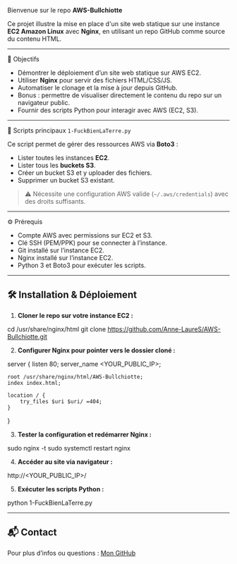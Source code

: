 Bienvenue sur le repo **AWS-Bullchiotte** 

Ce projet illustre la mise en place d'un site web statique sur une instance **EC2 Amazon Linux** avec **Nginx**, en utilisant un repo GitHub comme source du contenu HTML.  

---

📌 Objectifs
- Démontrer le déploiement d’un site web statique sur AWS EC2.  
- Utiliser **Nginx** pour servir des fichiers HTML/CSS/JS.  
- Automatiser le clonage et la mise à jour depuis GitHub.  
- Bonus : permettre de visualiser directement le contenu du repo sur un navigateur public.  
- Fournir des scripts Python pour interagir avec AWS (EC2, S3).

---

🐍 Scripts principaux 
`1-FuckBienLaTerre.py`

Ce script permet de gérer des ressources AWS via **Boto3** :

- Lister toutes les instances **EC2**.  
- Lister tous les **buckets S3**.  
- Créer un bucket S3 et y uploader des fichiers.  
- Supprimer un bucket S3 existant.

> ⚠️ Nécessite une configuration AWS valide (`~/.aws/credentials`) avec des droits suffisants.

---

⚙️ Prérequis

- Compte AWS avec permissions sur EC2 et S3.  
- Clé SSH (PEM/PPK) pour se connecter à l’instance.  
- Git installé sur l’instance EC2.  
- Nginx installé sur l’instance EC2.  
- Python 3 et Boto3 pour exécuter les scripts.

---

## 🛠️ Installation & Déploiement

1. **Cloner le repo sur votre instance EC2 :**

cd /usr/share/nginx/html
git clone https://github.com/Anne-LaureS/AWS-Bullchiotte.git

2. **Configurer Nginx pour pointer vers le dossier cloné :**

server {
    listen 80;
    server_name <YOUR_PUBLIC_IP>;

    root /usr/share/nginx/html/AWS-Bullchiotte;
    index index.html;

    location / {
        try_files $uri $uri/ =404;
    }
}

3. **Tester la configuration et redémarrer Nginx :**

sudo nginx -t
sudo systemctl restart nginx

4. **Accéder au site via navigateur :**

http://<YOUR_PUBLIC_IP>/

5. **Exécuter les scripts Python :**

python 1-FuckBienLaTerre.py

---

## 📬 Contact

Pour plus d’infos ou questions : [Mon GitHub](https://github.com/Anne-LaureS)

